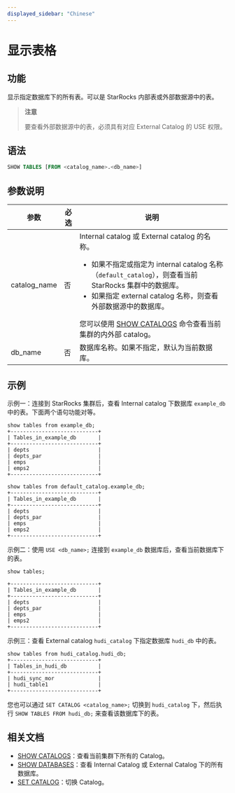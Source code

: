 ```yaml
---
displayed_sidebar: "Chinese"
---
```


# 显示表格

## 功能

显示指定数据库下的所有表。可以是 StarRocks 内部表或外部数据源中的表。

> **注意**
>
> 要查看外部数据源中的表，必须具有对应 External Catalog 的 USE 权限。

## 语法

```sql
SHOW TABLES [FROM <catalog_name>.<db_name>]
```

## 参数说明

| **参数**          | **必选** | **说明**                                                     |
| ----------------- | -------- | ------------------------------------------------------------ |
| catalog_name | 否       | Internal catalog 或 External catalog 的名称。<ul><li>如果不指定或指定为 internal catalog 名称（`default_catalog`），则查看当前 StarRocks 集群中的数据库。</li><li>如果指定 external catalog 名称，则查看外部数据源中的数据库。</li></ul> 您可以使用 [SHOW CATALOGS](SHOW_CATALOGS.md) 命令查看当前集群的内外部 catalog。|
| db_name | 否       | 数据库名称。如果不指定，默认为当前数据库。 |

## 示例

示例一：连接到 StarRocks 集群后，查看 Internal catalog 下数据库 `example_db` 中的表。下面两个语句功能对等。

```plain
show tables from example_db;
+----------------------------+
| Tables_in_example_db       |
+----------------------------+
| depts                      |
| depts_par                  |
| emps                       |
| emps2                      |
+----------------------------+

show tables from default_catalog.example_db;
+----------------------------+
| Tables_in_example_db       |
+----------------------------+
| depts                      |
| depts_par                  |
| emps                       |
| emps2                      |
+----------------------------+
```

示例二：使用 `USE <db_name>;` 连接到 `example_db` 数据库后，查看当前数据库下的表。

```plain
show tables;

+----------------------------+
| Tables_in_example_db       |
+----------------------------+
| depts                      |
| depts_par                  |
| emps                       |
| emps2                      |
+----------------------------+
```

示例三：查看 External catalog `hudi_catalog` 下指定数据库 `hudi_db` 中的表。

```plain
show tables from hudi_catalog.hudi_db;
+----------------------------+
| Tables_in_hudi_db          |
+----------------------------+
| hudi_sync_mor              |
| hudi_table1                |
+----------------------------+
```

您也可以通过 `SET CATALOG <catalog_name>;` 切换到 `hudi_catalog` 下，然后执行 `SHOW TABLES FROM hudi_db;` 来查看该数据库下的表。

## 相关文档

- [SHOW CATALOGS](SHOW_CATALOGS.md)：查看当前集群下所有的 Catalog。
- [SHOW DATABASES](SHOW_DATABASES.md)：查看 Internal Catalog 或 External Catalog 下的所有数据库。
- [SET CATALOG](../data-definition/SET_CATALOG.md)：切换 Catalog。